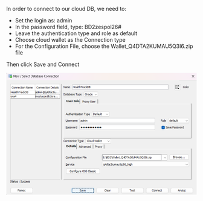 In order to connect to our cloud DB, we need to:
- Set the login as: admin
- In the password field, type: BD2zespol26#
- Leave the authentication type and role as default
- Choose cloud wallet as the Connection type
- For the Configuration File, choose the Wallet_Q4DTA2KUMAU5Q3I6.zip file

Then click Save and Connect

![alt text](SQLDevLogin.png)